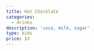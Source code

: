 ```yaml
---
title: Hot Chocklate
categories:
  - drinks
description: 'coco, milk, sugar'
type: kids
price: $3
---
```


